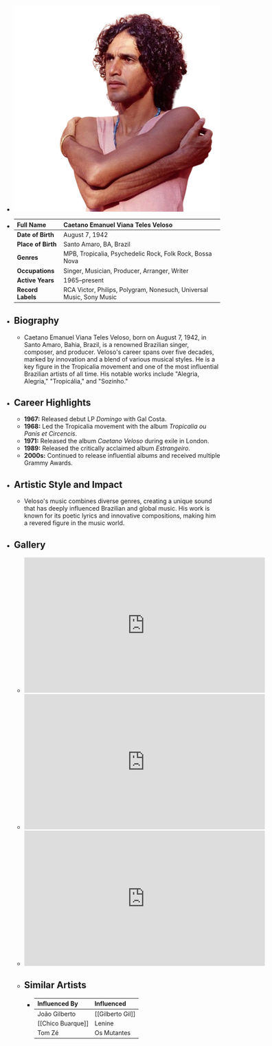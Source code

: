 ---
---



- ![caetano veloso.png](../assets/caetano_veloso_1717739862856_0.png)
- | **Full Name**     | Caetano Emanuel Viana Teles Veloso  |
  |-------------------|--------------------------------------|
  | **Date of Birth** | August 7, 1942                       |
  | **Place of Birth**| Santo Amaro, BA, Brazil              |
  | **Genres**        | MPB, Tropicalia, Psychedelic Rock, Folk Rock, Bossa Nova |
  | **Occupations**   | Singer, Musician, Producer, Arranger, Writer |
  | **Active Years**  | 1965–present                         |
  | **Record Labels** | RCA Victor, Philips, Polygram, Nonesuch, Universal Music, Sony Music |
- ## **Biography**
	- Caetano Emanuel Viana Teles Veloso, born on August 7, 1942, in Santo Amaro, Bahia, Brazil, is a renowned Brazilian singer, composer, and producer. Veloso's career spans over five decades, marked by innovation and a blend of various musical styles. He is a key figure in the Tropicalia movement and one of the most influential Brazilian artists of all time. His notable works include "Alegria, Alegria," "Tropicália," and "Sozinho."
- ## **Career Highlights**
	- **1967:** Released debut LP *Domingo* with Gal Costa.
	- **1968:** Led the Tropicalia movement with the album *Tropicalia ou Panis et Circencis*.
	- **1971:** Released the album *Caetano Veloso* during exile in London.
	- **1989:** Released the critically acclaimed album *Estrangeiro*.
	- **2000s:** Continued to release influential albums and received multiple Grammy Awards.
- ## **Artistic Style and Impact**
	- Veloso's music combines diverse genres, creating a unique sound that has deeply influenced Brazilian and global music. His work is known for its poetic lyrics and innovative compositions, making him a revered figure in the music world.
- ## **Gallery**
	- <iframe width="560" height="315" src="https://www.youtube.com/embed/sGC8g0DJ0_E?si=X-fEG_7lBYSgOt0d" title="YouTube video player" frameborder="0" allow="accelerometer; autoplay; clipboard-write; encrypted-media; gyroscope; picture-in-picture; web-share" referrerpolicy="strict-origin-when-cross-origin" allowfullscreen></iframe>
	- <iframe width="560" height="315" src="https://www.youtube.com/embed/-jzHwhWeWCI?si=eS7-0ycyLNFTiArn" title="YouTube video player" frameborder="0" allow="accelerometer; autoplay; clipboard-write; encrypted-media; gyroscope; picture-in-picture; web-share" referrerpolicy="strict-origin-when-cross-origin" allowfullscreen></iframe>
	- <iframe width="560" height="315" src="https://www.youtube.com/embed/7xMydSJy4zI?si=mALBEAhHaJ8q4HQ4" title="YouTube video player" frameborder="0" allow="accelerometer; autoplay; clipboard-write; encrypted-media; gyroscope; picture-in-picture; web-share" referrerpolicy="strict-origin-when-cross-origin" allowfullscreen></iframe>
	- ## Similar Artists
		- | Influenced By          | Influenced               |
		  |------------------------|--------------------------|
		  | João Gilberto      | [[Gilberto Gil]]             |
		  | [[Chico Buarque]]      | Lenine                   |
		  | Tom Zé             | Os Mutantes              |
